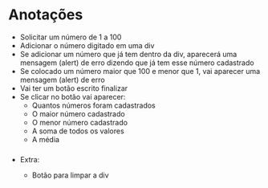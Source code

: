 # Anotações

- Solicitar um número de 1 a 100
- Adicionar o número digitado em uma div
- Se adicionar um número que já tem dentro da div, aparecerá uma mensagem (alert) de erro dizendo que já tem esse número cadastrado
- Se colocado um número maior que 100 e menor que 1, vai aparecer uma mensagem (alert) de erro
- Vai ter um botão escrito finalizar 
- Se clicar no botão vai aparecer:
    - Quantos números foram cadastrados
    - O maior número cadastrado
    - O menor número cadastrado
    - A soma de todos os valores
    - A média 


###

- Extra:

    - Botão para limpar a div